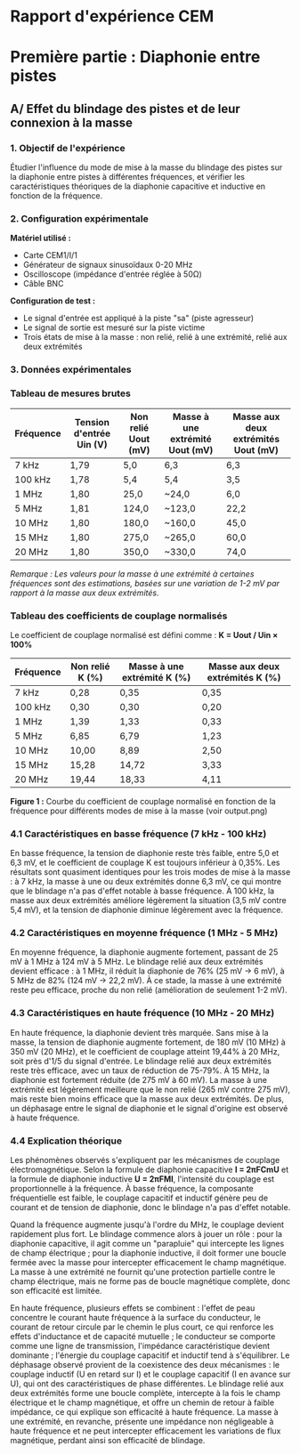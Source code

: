 # Rapport d'expérience CEM

# Première partie : Diaphonie entre pistes

## A/ Effet du blindage des pistes et de leur connexion à la masse

### 1. Objectif de l'expérience

Étudier l'influence du mode de mise à la masse du blindage des pistes sur la diaphonie entre pistes à différentes fréquences, et vérifier les caractéristiques théoriques de la diaphonie capacitive et inductive en fonction de la fréquence.

### 2. Configuration expérimentale

**Matériel utilisé :**

- Carte CEM1/I/1
- Générateur de signaux sinusoïdaux 0-20 MHz
- Oscilloscope (impédance d'entrée réglée à 50Ω)
- Câble BNC

**Configuration de test :**

- Le signal d'entrée est appliqué à la piste "sa" (piste agresseur)
- Le signal de sortie est mesuré sur la piste victime
- Trois états de mise à la masse : non relié, relié à une extrémité, relié aux deux extrémités

### 3. Données expérimentales

### Tableau de mesures brutes

| Fréquence | Tension d'entrée Uin (V) | Non relié Uout (mV) | Masse à une extrémité Uout (mV) | Masse aux deux extrémités Uout (mV) |
| --- | --- | --- | --- | --- |
| 7 kHz | 1,79 | 5,0 | 6,3 | 6,3 |
| 100 kHz | 1,78 | 5,4 | 5,4 | 3,5 |
| 1 MHz | 1,80 | 25,0 | ~24,0 | 6,0 |
| 5 MHz | 1,81 | 124,0 | ~123,0 | 22,2 |
| 10 MHz | 1,80 | 180,0 | ~160,0 | 45,0 |
| 15 MHz | 1,80 | 275,0 | ~265,0 | 60,0 |
| 20 MHz | 1,80 | 350,0 | ~330,0 | 74,0 |

*Remarque : Les valeurs pour la masse à une extrémité à certaines fréquences sont des estimations, basées sur une variation de 1-2 mV par rapport à la masse aux deux extrémités.*

### Tableau des coefficients de couplage normalisés

Le coefficient de couplage normalisé est défini comme : **K = Uout / Uin × 100%**

| Fréquence | Non relié K (%) | Masse à une extrémité K (%) | Masse aux deux extrémités K (%) |
| --- | --- | --- | --- |
| 7 kHz | 0,28 | 0,35 | 0,35 |
| 100 kHz | 0,30 | 0,30 | 0,20 |
| 1 MHz | 1,39 | 1,33 | 0,33 |
| 5 MHz | 6,85 | 6,79 | 1,23 |
| 10 MHz | 10,00 | 8,89 | 2,50 |
| 15 MHz | 15,28 | 14,72 | 3,33 |
| 20 MHz | 19,44 | 18,33 | 4,11 |

**Figure 1 :** Courbe du coefficient de couplage normalisé en fonction de la fréquence pour différents modes de mise à la masse (voir output.png)

### **4.1 Caractéristiques en basse fréquence (7 kHz - 100 kHz)**

En basse fréquence, la tension de diaphonie reste très faible, entre 5,0 et 6,3 mV, et le coefficient de couplage K est toujours inférieur à 0,35%. Les résultats sont quasiment identiques pour les trois modes de mise à la masse : à 7 kHz, la masse à une ou deux extrémités donne 6,3 mV, ce qui montre que le blindage n'a pas d'effet notable à basse fréquence. À 100 kHz, la masse aux deux extrémités améliore légèrement la situation (3,5 mV contre 5,4 mV), et la tension de diaphonie diminue légèrement avec la fréquence.

### **4.2 Caractéristiques en moyenne fréquence (1 MHz - 5 MHz)**

En moyenne fréquence, la diaphonie augmente fortement, passant de 25 mV à 1 MHz à 124 mV à 5 MHz. Le blindage relié aux deux extrémités devient efficace : à 1 MHz, il réduit la diaphonie de 76% (25 mV → 6 mV), à 5 MHz de 82% (124 mV → 22,2 mV). À ce stade, la masse à une extrémité reste peu efficace, proche du non relié (amélioration de seulement 1-2 mV).

### **4.3 Caractéristiques en haute fréquence (10 MHz - 20 MHz)**

En haute fréquence, la diaphonie devient très marquée. Sans mise à la masse, la tension de diaphonie augmente fortement, de 180 mV (10 MHz) à 350 mV (20 MHz), et le coefficient de couplage atteint 19,44% à 20 MHz, soit près d'1/5 du signal d'entrée. Le blindage relié aux deux extrémités reste très efficace, avec un taux de réduction de 75-79%. À 15 MHz, la diaphonie est fortement réduite (de 275 mV à 60 mV). La masse à une extrémité est légèrement meilleure que le non relié (265 mV contre 275 mV), mais reste bien moins efficace que la masse aux deux extrémités. De plus, un déphasage entre le signal de diaphonie et le signal d'origine est observé à haute fréquence.

### **4.4 Explication théorique**

Les phénomènes observés s'expliquent par les mécanismes de couplage électromagnétique. Selon la formule de diaphonie capacitive **I = 2πFCmU** et la formule de diaphonie inductive **U = 2πFMI**, l'intensité du couplage est proportionnelle à la fréquence. À basse fréquence, la composante fréquentielle est faible, le couplage capacitif et inductif génère peu de courant et de tension de diaphonie, donc le blindage n'a pas d'effet notable.

Quand la fréquence augmente jusqu'à l'ordre du MHz, le couplage devient rapidement plus fort. Le blindage commence alors à jouer un rôle : pour la diaphonie capacitive, il agit comme un "parapluie" qui intercepte les lignes de champ électrique ; pour la diaphonie inductive, il doit former une boucle fermée avec la masse pour intercepter efficacement le champ magnétique. La masse à une extrémité ne fournit qu'une protection partielle contre le champ électrique, mais ne forme pas de boucle magnétique complète, donc son efficacité est limitée.

En haute fréquence, plusieurs effets se combinent : l'effet de peau concentre le courant haute fréquence à la surface du conducteur, le courant de retour circule par le chemin le plus court, ce qui renforce les effets d'inductance et de capacité mutuelle ; le conducteur se comporte comme une ligne de transmission, l'impédance caractéristique devient dominante ; l'énergie du couplage capacitif et inductif tend à s'équilibrer. Le déphasage observé provient de la coexistence des deux mécanismes : le couplage inductif (U en retard sur I) et le couplage capacitif (I en avance sur U), qui ont des caractéristiques de phase différentes. Le blindage relié aux deux extrémités forme une boucle complète, intercepte à la fois le champ électrique et le champ magnétique, et offre un chemin de retour à faible impédance, ce qui explique son efficacité à haute fréquence. La masse à une extrémité, en revanche, présente une impédance non négligeable à haute fréquence et ne peut intercepter efficacement les variations de flux magnétique, perdant ainsi son efficacité de blindage.

